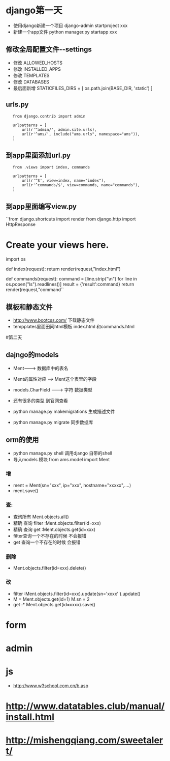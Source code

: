 # django第一天
* 使用django新建一个项目  django-admin startproject xxx
* 新建一个app文件 python manager.py startapp xxx
## 修改全局配置文件--settings
* 修改 ALLOWED_HOSTS 
* 修改 INSTALLED_APPS
* 修改 TEMPLATES
* 修改 DATABASES
* 最后面新增 STATICFILES_DIRS = [
            os.path.join(BASE_DIR, 'static')
        ]
## urls.py
```from django.conf.urls import url, include
   from django.contrib import admin
   
   urlpatterns = [
       url(r'^admin/', admin.site.urls),
       url(r'^ams/', include("ams.urls", namespace="ams")),
   ]

```

## 到app里面添加url.py
```from django.conf.urls import url
   from .views import index, commands
   
   urlpatterns = [
       url(r'^$', view=index, name="index"),
       url(r'^commands/$', view=commands, name="commands"),
   ]
```
## 到app里面编写view.py
``from django.shortcuts import render
  from django.http import HttpResponse
  # Create your views here.
  import os
  
  def index(request):
      return render(request,"index.html")
  
  def commands(request):
      command  = [line.strip("\n") for line in os.popen("ls").readlines()]
      result = {'result':command}
      return render(request,"command``
      
## 模板和静态文件
* http://www.bootcss.com/  下载静态文件
* tempplates里面田间html模板 index.html 和commands.html

#第二天
## dajngo的models
* Ment---> 数据库中的表名

* Ment的属性对应 --> Ment这个表里的字段
* models.CharField ---> 字符 数据类型
* 还有很多的类型 到官网查看
* python manage.py makemigrations 生成描述文件
* python manage.py migrate 同步数据库
## orm的使用
* python manage.py shell 调用django 自带的shell
* 导入models 模块 from ams.model import Ment
### 增 
* ment = Ment(sn="xxx", ip="xxx", hostname="xxxxx",....)
*  ment.save()
### 查:
* 查询所有 Ment.objects.all()
* 精确 查询 filter :Ment.objects.filter(id=xxx)
* 精确 查询 get :Ment.objects.get(id=xxx)
* filter查询一个不存在的时候 不会报错
* get 查询一个不存在的时候 会报错
### 删除
* Ment.objects.filter(id=xxx).delete()

### 改
*  filter :Ment.objects.filter(id=xxx).update(sn='xxxx'').update()
* M = Ment.objects.get(id=1)
   M.sn = 2
* get :* Ment.objects.get(id=xxxx).save()

# form

# admin

# js
* http://www.w3school.com.cn/b.asp
# http://www.datatables.club/manual/install.html
# http://mishengqiang.com/sweetalert/